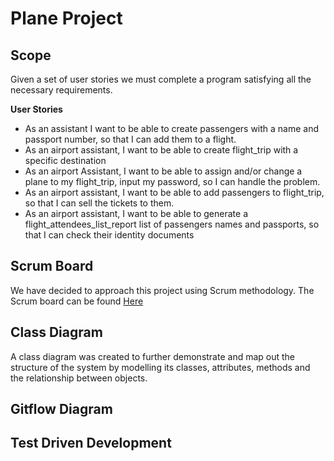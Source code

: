 # Plane Project

## Scope 
Given a set of user stories we must complete a program satisfying all the necessary requirements. 

**User Stories**
- As an assistant I want to be able to create passengers with a name and passport number, so that I can add them to
  a flight.
- As an airport assistant, I want to be able to create flight_trip with a specific destination
- As an airport Assistant, I want to be able to assign and/or change a plane to my flight_trip, input my password,
  so I can handle the problem.
- As an airport assistant, I want to be able to add passengers to flight_trip, so that I can sell the tickets to them.
- As an airport assistant, I want to be able to generate a flight_attendees_list_report list of passengers names 
  and passports, so that I can check their identity documents

## Scrum Board 
We have decided to approach this project using Scrum methodology. 
The Scrum board can be found [Here](https://github.com/engineering89-plane-project-group-3/project/projects/1)

## Class Diagram 
A class diagram was created to further demonstrate and  map out the structure of the system by modelling its classes, 
attributes, methods and the relationship between objects. 

## Gitflow Diagram

## Test Driven Development 